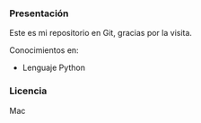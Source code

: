 ### Presentación

Este es mi repositorio en Git, gracias por la visita.

Conocimientos en:
- Lenguaje Python

### Licencia 
Mac
